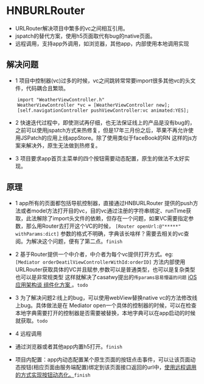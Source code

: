 
# HNBURLRouter

* URLRouter解决项目中繁多的vc之间相互引用。  
* jspatch的替代方案，使用h5页面取代有bug的native页面。
* 远程调用，支持app外调用，如浏览器，其他app，内部使用本地调用实现

## 解决问题
* 1 项目中控制器(vc)过多的时候，vc之间跳转常常要import很多其他vc的头文件，代码耦合且繁琐。

```
	import "WeatherViewController.h"
	WeatherViewController *vc = [WeatherViewController new];
	[self.navigationController pushViewController:vc animated:YES];
```
* 2 快速迭代过程中，即使测试再仔细，也无法保证线上的产品是没有bug的，之前可以使用jspatch方式来热修复，但是17年三月份之后，苹果不再允许使用JSPatch的应用上线appStore。除了使用类似于faceBook的RN 这样的js方案来解决外，原生无法做到热修复。

* 3 项目要求app首页主菜单的四个按钮需要动态配置，原生的做法不太好实现。
## 原理
* 1 app所有的页面都包括导航控制器，直接通过HNBURLRouter 提供的push方法或者model方法打开目的vc，目的vc通过注册的字符串绑定、runTime获取，此法解除了import头文件的依赖，但存在一个问题，如果VC需要指定参数，那么用Router去打开这个VC的时候，
`[Router openUrl:@"*****" withParams:dict]`
参数的格式不明确，字典该长啥样？需要去相关的vc查阅。为解决这个问题，便有了第二点。`finish`

* 2 基于Router提供一个中介者，中介者为每个vc提供打开方式。eg:
`[Mediator orderDeatilViewControllerWithId:orderID]`
方法内部使用URLRouter获取具体的VC并且赋参,参数可以是普通类型，也可以是复杂类型也可以是非常规类型 这样就解决了casatwy提出的`传params容易懵逼的问题` [iOS应用架构谈 组件化方案 ](https://casatwy.com/iOS-Modulization.html)。`todo`

* 3 为了解决问题2:线上的bug，可以使用webView替换native vc的方法修改线上bug。具体做法是在 Mediator open一个具体的控制器的时候，可以在检查本地字典需要打开的控制器是否需要被替换，本地字典可以在app启动的时候就获取。`todo`

* 4 远程调用
 * 通过浏览器或者其他app内置h5打开。`finish`
 * 项目内配置：app内动态配置某个原生页面的按钮点击事件，可以让该页面动态按钮(相应页面由服务端配置)绑定到该页面接口返回的url中，[使用远程调用的方式实现按钮动态化。](https://github.com/ByronChengChen/HNBKit.git)`finish`